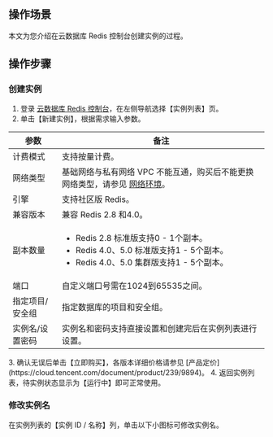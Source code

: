 ## 操作场景
本文为您介绍在云数据库 Redis 控制台创建实例的过程。

## 操作步骤
### 创建实例
1. 登录 [云数据库 Redis 控制台](https://console.cloud.tencent.com/redis)，在左侧导航选择【实例列表】页。
2. 单击【新建实例】，根据需求输入参数。
<table>
<thead>
<tr>
<th>参数</th>
<th>备注</th>
</tr>
</thead>
<tbody><tr>
<td>计费模式</td>
<td>支持按量计费。</td>
</tr>
<tr>
<td>网络类型</td>
<td>基础网络与私有网络 VPC 不能互通，购买后不能更换网络类型，请参见 <a href="https://cloud.tencent.com/document/product/213/5227" target="_blank">网络环境</a>。</td>
</tr>
<tr>
<td>引擎</td>
<td>支持社区版 Redis。</td>
</tr>
<tr>
<td>兼容版本</td>
<td>兼容 Redis 2.8 和4.0。</td>
</tr>
<tr>
<td>副本数量</td>
<td><ul><li>Redis 2.8 标准版支持0 - 1个副本。</li><li>Redis 4.0、5.0 标准版支持1 - 5个副本。</li><li>Redis 4.0、5.0 集群版支持1 - 5个副本。</li></td>
</tr>
<tr>
<td>端口</td>
<td>自定义端口号需在1024到65535之间。</td>
</tr>
<tr>
<td>指定项目/安全组</td>
<td>指定数据库的项目和安全组。</td>
</tr>
<tr>
<td>实例名/设置密码</td>
<td>实例名和密码支持直接设置和创建完后在实例列表进行设置。</td>
</tr>
</tbody></table>
3. 确认无误后单击【立即购买】，各版本详细价格请参见 [产品定价](https://cloud.tencent.com/document/product/239/9894)。
4. 返回实例列表，待实例状态显示为【运行中】即可正常使用。

### 修改实例名
在实例列表的【实例 ID / 名称】列，单击以下小图标可修改实例名。
